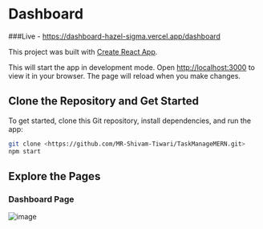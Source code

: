 # Dashboard

###Live - https://dashboard-hazel-sigma.vercel.app/dashboard

This project was built with [Create React App](https://github.com/facebook/create-react-app).

This will start the app in development mode. Open [http://localhost:3000](http://localhost:3000) to view it in your browser. The page will reload when you make changes.


## Clone the Repository and Get Started

To get started, clone this Git repository, install dependencies, and run the app:

```bash
git clone <https://github.com/MR-Shivam-Tiwari/TaskManageMERN.git>
npm start 
```

## Explore the Pages

### Dashboard Page
![image](https://github.com/MR-Shivam-Tiwari/_dashboard/assets/114647321/52f042a6-ffd4-4e68-b145-632445060923)




